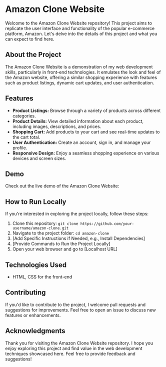 
# Amazon Clone Website


Welcome to the Amazon Clone Website repository! This project aims to replicate the user interface and functionality of the popular e-commerce platform, Amazon. Let's delve into the details of this project and what you can expect to find here.

## About the Project

The Amazon Clone Website is a demonstration of my web development skills, particularly in front-end technologies. It emulates the look and feel of the Amazon website, offering a similar shopping experience with features such as product listings, dynamic cart updates, and user authentication.

## Features

- **Product Listings:** Browse through a variety of products across different categories.
- **Product Details:** View detailed information about each product, including images, descriptions, and prices.
- **Shopping Cart:** Add products to your cart and see real-time updates to the cart total.
- **User Authentication:** Create an account, sign in, and manage your profile.
- **Responsive Design:** Enjoy a seamless shopping experience on various devices and screen sizes.

## Demo

Check out the live demo of the Amazon Clone Website: 

## How to Run Locally

If you're interested in exploring the project locally, follow these steps:

1. Clone this repository: `git clone https://github.com/your-username/amazon-clone.git`
2. Navigate to the project folder: `cd amazon-clone`
3. [Add Specific Instructions if Needed, e.g., Install Dependencies]
4. [Provide Commands to Run the Project Locally]
5. Open your web browser and go to [Localhost URL]

## Technologies Used

- HTML, CSS for the front-end

## Contributing

If you'd like to contribute to the project, I welcome pull requests and suggestions for improvements. Feel free to open an issue to discuss new features or enhancements.

## Acknowledgments

Thank you for visiting the Amazon Clone Website repository. I hope you enjoy exploring this project and find value in the web development techniques showcased here. Feel free to provide feedback and suggestions!
